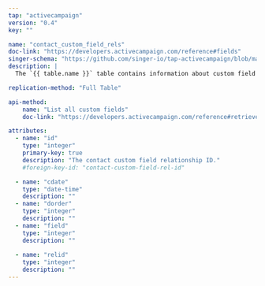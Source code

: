 ```yaml
---
tap: "activecampaign"
version: "0.4"
key: ""

name: "contact_custom_field_rels"
doc-link: "https://developers.activecampaign.com/reference#fields"
singer-schema: "https://github.com/singer-io/tap-activecampaign/blob/master/tap_activecampaign/schemas/contact_custom_fields.json"
description: |
  The `{{ table.name }}` table contains information about custom field relationships for your contacts in your {{ integration.display_name }} account.

replication-method: "Full Table"

api-method:
    name: "List all custom fields"
    doc-link: "https://developers.activecampaign.com/reference#retrieve-fields-1"

attributes:
  - name: "id"
    type: "integer"
    primary-key: true
    description: "The contact custom field relationship ID."
    #foreign-key-id: "contact-custom-field-rel-id"

  - name: "cdate"
    type: "date-time"
    description: ""
  - name: "dorder"
    type: "integer"
    description: ""
  - name: "field"
    type: "integer"
    description: ""
  
  - name: "relid"
    type: "integer"
    description: ""
---
```

